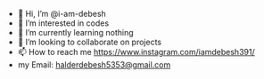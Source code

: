 - 👋 Hi, I’m @i-am-debesh
- 👀 I’m interested in codes
- 🌱 I’m currently learning nothing
- 💞️ I’m looking to collaborate on projects
- 📫 How to reach me https://www.instagram.com/iamdebesh391/
- my Email: halderdebesh5353@gmail.com

<!---
i-am-debesh/i-am-debesh is a ✨ special ✨ repository because its `README.md` (this file) appears on your GitHub profile.
You can click the Preview link to take a look at your changes.
--->
